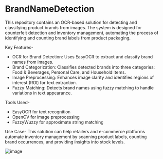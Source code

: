 # BrandNameDetection

This repository contains an OCR-based solution for detecting and classifying product brands from images. The system is designed for counterfeit detection and inventory management, automating the process of identifying and counting brand labels from product packaging.

Key Features-

- OCR for Brand Detection: Uses EasyOCR to extract and classify brand names from images.
- Brand Categorization: Classifies detected brands into three categories: Food & Beverages, Personal Care, and Household Items.
- Image Preprocessing: Enhances image clarity and identifies regions of interest (ROI) for text extraction.
- Fuzzy Matching: Detects brand names using fuzzy matching to handle variations in text appearance.

Tools Used-

- EasyOCR for text recognition
- OpenCV for image preprocessing
- FuzzyWuzzy for approximate string matching

Use Case-
This solution can help retailers and e-commerce platforms automate inventory management by scanning product labels, counting brand occurrences, and providing insights into stock levels.

![image](https://github.com/user-attachments/assets/2cc2429c-cc01-41da-b608-34134aaeab1e)
